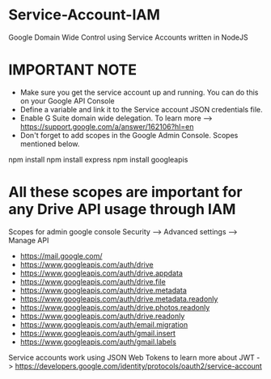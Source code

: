 # Service-Account-IAM
Google Domain Wide Control using Service Accounts written in NodeJS

# IMPORTANT NOTE
* Make sure you get the service account up and running. You can do this on your Google API Console
* Define a variable and link it to the Service account JSON credentials file.
* Enable G Suite domain wide delegation. To learn more --> https://support.google.com/a/answer/162106?hl=en
* Don't forget to add scopes in the Google Admin Console. Scopes mentioned below.

npm install
npm install express
npm install googleapis


# All these scopes are important for any Drive API usage through IAM
Scopes for admin google console Security --> Advanced settings --> Manage API 
* https://mail.google.com/
* https://www.googleapis.com/auth/drive
* https://www.googleapis.com/auth/drive.appdata
* https://www.googleapis.com/auth/drive.file
* https://www.googleapis.com/auth/drive.metadata
* https://www.googleapis.com/auth/drive.metadata.readonly
* https://www.googleapis.com/auth/drive.photos.readonly
* https://www.googleapis.com/auth/drive.readonly
* https://www.googleapis.com/auth/email.migration
* https://www.googleapis.com/auth/gmail.insert
* https://www.googleapis.com/auth/gmail.labels 

Service accounts work using JSON Web Tokens to learn more about JWT -> https://developers.google.com/identity/protocols/oauth2/service-account
